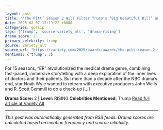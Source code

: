 ```yaml
---

layout: post
title: "‘The Pitt’ Season 2 Will Filter Trump’s ‘Big Beautiful Bill’ and Medicaid Changes Into Storylines: ‘We Take Our Platform Seriously’"
date: 2025-08-07 17:19:22 +0000
categories: gossip
tags: ['trump', 'source-variety_alt', 'drama-rising']
drama_score: 2
primary_celebrity: trump
source: variety_alt
source_url: "https://variety.com/2025/awards/awards/the-pitt-season-2-trump-big-beautiful-bill-medicaid-1236481221/"
mentions: {'trump': 2}
---
```


For 15 seasons, “ER” revolutionized the medical drama genre, combining fast-paced, immersive storytelling with a deep exploration of the inner lives of doctors and their patients. But more than a decade after the NBC drama’s end, star Noah Wyle wanted to reteam with executive producers John Wells and R. Scott Gemmill to do a check-up […]

**Drama Score:** 2 | **Level:** RISING **Celebrities Mentioned:** Trump [Read full article at Variety Alt](https://variety.com/2025/awards/awards/the-pitt-season-2-trump-big-beautiful-bill-medicaid-1236481221/)

---

*This post was automatically generated from RSS feeds. Drama scores are calculated based on mention frequency and source reliability.*